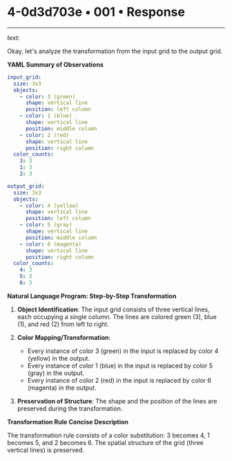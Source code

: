 # 4-0d3d703e • 001 • Response

---

*text:*

Okay, let's analyze the transformation from the input grid to the output grid.

**YAML Summary of Observations**

```yaml
input_grid:
  size: 3x3
  objects:
    - color: 3 (green)
      shape: vertical line
      position: left column
    - color: 1 (blue)
      shape: vertical line
      position: middle column
    - color: 2 (red)
      shape: vertical line
      position: right column
  color_counts:
    3: 3
    1: 3
    2: 3

output_grid:
  size: 3x3
  objects:
    - color: 4 (yellow)
      shape: vertical line
      position: left column
    - color: 5 (gray)
      shape: vertical line
      position: middle column
    - color: 6 (magenta)
      shape: vertical line
      position: right column
  color_counts:
    4: 3
    5: 3
    6: 3
```

**Natural Language Program: Step-by-Step Transformation**

1.  **Object Identification**: The input grid consists of three vertical lines, each occupying a single column. The lines are colored green (3), blue (1), and red (2) from left to right.

2.  **Color Mapping/Transformation**:
    *   Every instance of color 3 (green) in the input is replaced by color 4 (yellow) in the output.
    *   Every instance of color 1 (blue) in the input is replaced by color 5 (gray) in the output.
    *   Every instance of color 2 (red) in the input is replaced by color 6 (magenta) in the output.

3. **Preservation of Structure**: The shape and the position of the lines are preserved during the transformation.

**Transformation Rule Concise Description**

The transformation rule consists of a color substitution: 3 becomes 4, 1 becomes 5, and 2 becomes 6. The spatial structure of the grid (three vertical lines) is preserved.


